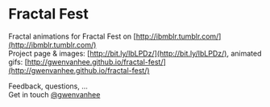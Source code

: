 Fractal Fest
============

Fractal animations for Fractal Fest on [http://ibmblr.tumblr.com/](http://ibmblr.tumblr.com/)    
Project page & images: [http://bit.ly/IbLPDz/](http://bit.ly/IbLPDz/), animated gifs: [http://gwenvanhee.github.io/fractal-fest/](http://gwenvanhee.github.io/fractal-fest/)      

Feedback, questions, ...     
Get in touch [@gwenvanhee](http://www.twitter.com/gwenvanhee)